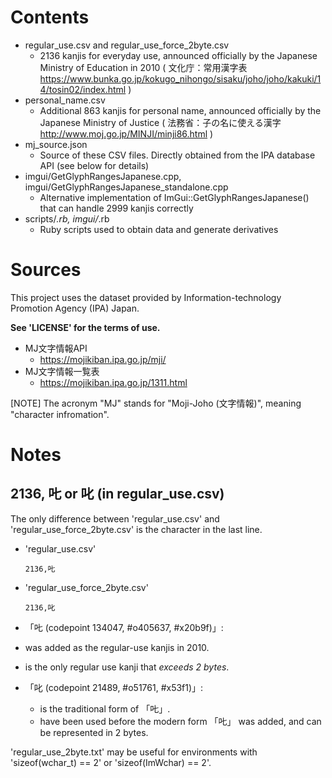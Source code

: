 # Contents #

*   regular_use.csv and regular_use_force_2byte.csv
    *   2136 kanjis for everyday use, announced officially by the Japanese Ministry of Education in 2010 ( 文化庁：常用漢字表 https://www.bunka.go.jp/kokugo_nihongo/sisaku/joho/joho/kakuki/14/tosin02/index.html )
*   personal_name.csv
    *   Additional 863 kanjis for personal name, announced officially by the Japanese Ministry of Justice ( 法務省：子の名に使える漢字 http://www.moj.go.jp/MINJI/minji86.html )
*   mj_source.json
    *   Source of these CSV files. Directly obtained from the IPA database API (see below for details)
*   imgui/GetGlyphRangesJapanese.cpp, imgui/GetGlyphRangesJapanese_standalone.cpp
    *   Alternative implementation of ImGui::GetGlyphRangesJapanese() that can handle 2999 kanjis correctly
*   scripts/*.rb, imgui/*.rb
    *   Ruby scripts used to obtain data and generate derivatives

# Sources #

This project uses the dataset provided by Information-technology Promotion Agency (IPA) Japan.

**See 'LICENSE' for the terms of use.**

*   MJ文字情報API
    *   https://mojikiban.ipa.go.jp/mji/
*   MJ文字情報一覧表
    *   https://mojikiban.ipa.go.jp/1311.html

[NOTE] The acronym "MJ" stands for "Moji-Joho (文字情報)", meaning "character infromation".

# Notes #

## 2136, 𠮟 or 叱 (in regular_use.csv) ##

The only difference between 'regular_use.csv' and 'regular_use_force_2byte.csv' is the character in the last line.

*   'regular_use.csv'

        2136,𠮟

*   'regular_use_force_2byte.csv'

        2136,叱

*   「𠮟 (codepoint 134047, #o405637, #x20b9f)」:
   *   was added as the regular-use kanjis in 2010.
   *   is the only regular use kanji that *exceeds 2 bytes*.
*   「叱 (codepoint 21489, #o51761, #x53f1)」:
    *   is the traditional form of 「𠮟」.
    *   have been used before the modern form 「𠮟」 was added, and can be represented in 2 bytes.

'regular_use_2byte.txt' may be useful for environments with 'sizeof(wchar_t) == 2' or 'sizeof(ImWchar) == 2'.
